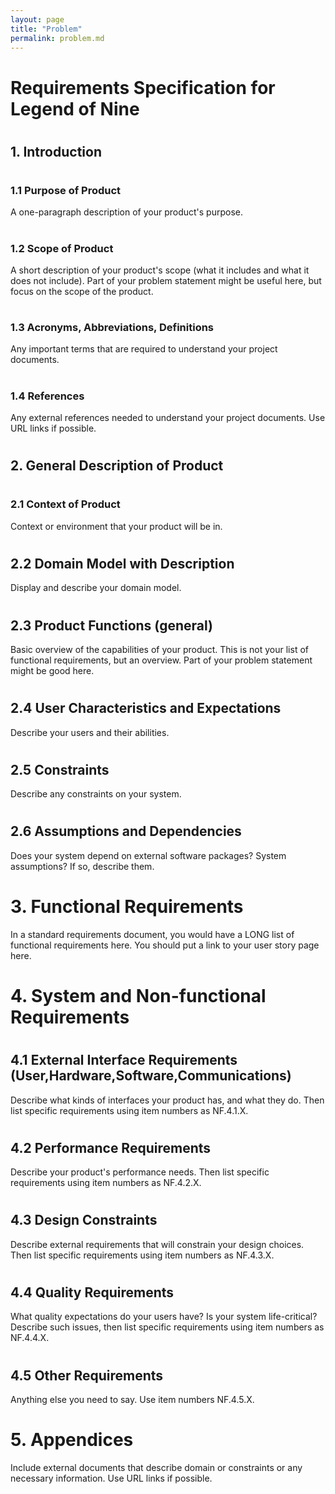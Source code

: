 ```yaml
---
layout: page
title: "Problem"
permalink: problem.md
---
```


# Requirements Specification for Legend of Nine

#

#

## 1. Introduction

#

### 1.1 Purpose of Product

A one-paragraph description of your product's purpose.

#

### 1.2 Scope of Product

A short description of your product's scope (what it includes and what it does not include). Part of your problem statement might be useful here, but focus on the scope of the product.

#

### 1.3 Acronyms, Abbreviations, Definitions

Any important terms that are required to understand your project documents.

#

### 1.4 References

Any external references needed to understand your project documents. Use URL links if possible.

#

#

## 2. General Description of Product

#

### 2.1 Context of Product

Context or environment that your product will be in.

#

## 2.2 Domain Model with Description

Display and describe your domain model.

#

## 2.3 Product Functions (general)

Basic overview of the capabilities of your product. This is not your list of functional requirements, but an overview. Part of your problem statement might be good here.

#

## 2.4 User Characteristics and Expectations

Describe your users and their abilities.

#

## 2.5 Constraints

Describe any constraints on your system.

#

## 2.6 Assumptions and Dependencies

Does your system depend on external software packages? System assumptions? If so, describe them.

#

#

# 3. Functional Requirements

In a standard requirements document, you would have a LONG list of functional requirements here. You should put a link to your user story page here.

#

#

# 4. System and Non-functional Requirements

#

## 4.1 External Interface Requirements (User,Hardware,Software,Communications)

Describe what kinds of interfaces your product has, and what they do. Then list specific requirements using item numbers as NF.4.1.X.

#

## 4.2 Performance Requirements

Describe your product's performance needs. Then list specific requirements using item numbers as NF.4.2.X.

#

## 4.3 Design Constraints

Describe external requirements that will constrain your design choices. Then list specific requirements using item numbers as NF.4.3.X.

#

## 4.4 Quality Requirements

What quality expectations do your users have? Is your system life-critical? Describe such issues, then list specific requirements using item numbers as NF.4.4.X.

#

## 4.5 Other Requirements

Anything else you need to say. Use item numbers NF.4.5.X.

#

#

# 5. Appendices

Include external documents that describe domain or constraints or any necessary information. Use URL links if possible.
